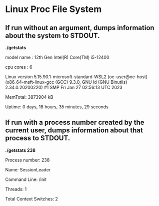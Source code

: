 # Linux Proc File System
## If run without an argument, dumps information about the system to STDOUT.

**./getstats**

model name      : 12th Gen Intel(R) Core(TM) i5-12400

cpu cores       : 6

Linux version 5.15.90.1-microsoft-standard-WSL2 (oe-user@oe-host) (x86_64-msft-linux-gcc (GCC) 9.3.0, GNU ld (GNU Binutils) 2.34.0.20200220) #1 SMP Fri Jan 27 02:56:13 UTC 2023

MemTotal:        3873904 kB

Uptime: 0 days, 18 hours, 35 minutes, 29 seconds

## If run with a process number created by the current user, dumps information about that process to STDOUT.

**./getstats 238**

Process number: 238

Name:   SessionLeader

Command Line: /init

Threads: 1

Total Context Switches: 2
